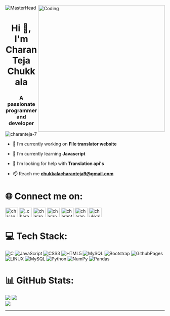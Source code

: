 ![MasterHead](https://user-images.githubusercontent.com/90236635/232446433-d5540fa2-fe28-4bb8-b929-cdb51fe61336.gif)
<img  align="right" alt="Coding" width="400" src="https://user-images.githubusercontent.com/74038190/238353480-219bcc70-f5dc-466b-9a60-29653d8e8433.gif"/>


<h1 align="center">Hi 👋, I'm Charan Teja Chukkala</h1>

<h3 align="center">A passionate programmer and developer</h3>


<p align="left"> <img src="https://komarev.com/ghpvc/?username=charanteja-7&label=Profile%20views&color=0e75b6&style=flat" alt="charanteja-7" /> </p>

- 🔭 I’m currently working on **File translator website**

- 🌱 I’m currently learning **Javascript**

- 🤝 I’m looking for help with **Translation api's**

- 📫 Reach me **chukkalacharanteja9@gmail.com**

# 🌐 Connect me on:
<p align="left">
<a href="https://linkedin.com/in/charan teja chukkala" target="blank"><img align="center" src="https://raw.githubusercontent.com/rahuldkjain/github-profile-readme-generator/master/src/images/icons/Social/linked-in-alt.svg" alt="charan teja chukkala" height="30" width="40" /></a>
<a href="https://instagram.com/_charan_teja7" target="blank"><img align="center" src="https://raw.githubusercontent.com/rahuldkjain/github-profile-readme-generator/master/src/images/icons/Social/instagram.svg" alt="_charan_teja7" height="30" width="40" /></a>
<a href="https://www.codechef.com/users/charan_teja_7" target="blank"><img align="center" src="https://cdn.jsdelivr.net/npm/simple-icons@3.1.0/icons/codechef.svg" alt="charan_teja_7" height="30" width="40" /></a>
<a href="https://www.hackerrank.com/charan_teja_7" target="blank"><img align="center" src="https://raw.githubusercontent.com/rahuldkjain/github-profile-readme-generator/master/src/images/icons/Social/hackerrank.svg" alt="charan_teja_7" height="30" width="40" /></a>
<a href="https://www.leetcode.com/charanteja7" target="blank"><img align="center" src="https://raw.githubusercontent.com/rahuldkjain/github-profile-readme-generator/master/src/images/icons/Social/leet-code.svg" alt="charanteja7" height="30" width="40" /></a>
<a href="https://www.hackerearth.com/charan_teja_7" target="blank"><img align="center" src="https://raw.githubusercontent.com/rahuldkjain/github-profile-readme-generator/master/src/images/icons/Social/hackerearth.svg" alt="charan_teja_7" height="30" width="40" /></a>
<a href="https://auth.geeksforgeeks.org/user/chukkalacharanteja9" target="blank"><img align="center" src="https://raw.githubusercontent.com/rahuldkjain/github-profile-readme-generator/master/src/images/icons/Social/geeks-for-geeks.svg" alt="chukkalacharanteja9" height="30" width="40" /></a>
</p>


# 💻 Tech Stack:
![C](https://img.shields.io/badge/c-%2300599C.svg?style=for-the-badge&logo=c&logoColor=white) ![JavaScript](https://img.shields.io/badge/javascript-%23323330.svg?style=for-the-badge&logo=javascript&logoColor=%23F7DF1E) ![CSS3](https://img.shields.io/badge/css3-%231572B6.svg?style=for-the-badge&logo=css3&logoColor=white) ![HTML5](https://img.shields.io/badge/html5-%23E34F26.svg?style=for-the-badge&logo=html5&logoColor=white) ![MySQL](https://img.shields.io/badge/mysql-%2300000f.svg?style=for-the-badge&logo=mysql&logoColor=white) ![Bootstrap](https://img.shields.io/badge/bootstrap-%238511FA.svg?style=for-the-badge&logo=bootstrap&logoColor=white) ![GithubPages](https://img.shields.io/badge/github%20pages-121013?style=for-the-badge&logo=github&logoColor=white) ![LINUX](https://img.shields.io/badge/Linux-FCC624?style=for-the-badge&logo=linux&logoColor=black) ![MySQL](https://img.shields.io/badge/mysql-%2300000f.svg?style=for-the-badge&logo=mysql&logoColor=white) ![Python](https://img.shields.io/badge/python-3670A0?style=for-the-badge&logo=python&logoColor=ffdd54) ![NumPy](https://img.shields.io/badge/numpy-%23013243.svg?style=for-the-badge&logo=numpy&logoColor=white) ![Pandas](https://img.shields.io/badge/pandas-%23150458.svg?style=for-the-badge&logo=pandas&logoColor=white)
# 📊 GitHub Stats:
![](https://github-readme-stats.vercel.app/api?username=charanteja-7&theme=radical&hide_border=false&include_all_commits=false&count_private=false)
![](https://github-readme-streak-stats.herokuapp.com/?user=charanteja-7&theme=radical&hide_border=false)<br/>
![](https://github-readme-stats.vercel.app/api/top-langs/?username=charanteja-7&theme=radical&hide_border=false&include_all_commits=false&count_private=false&layout=compact)

---
